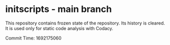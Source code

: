 # initscripts - main branch

This repository contains frozen state of the repository.
Its history is cleared. It is used only for static code
analysis with Codacy.

Commit Time: 1692175060